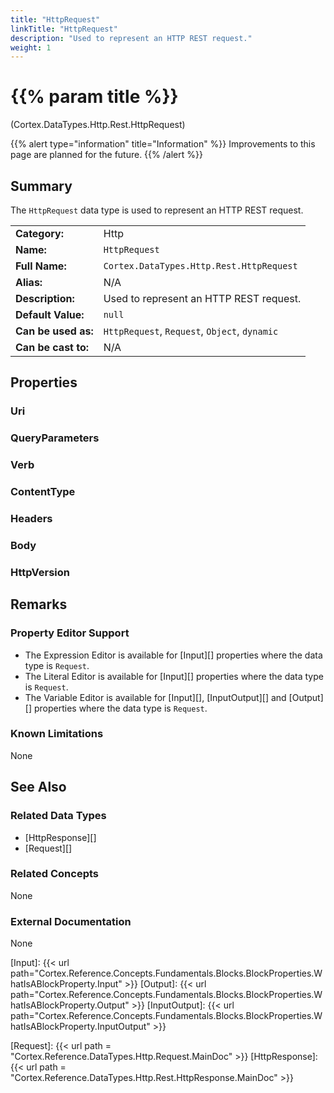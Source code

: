 ```yaml
---
title: "HttpRequest"
linkTitle: "HttpRequest"
description: "Used to represent an HTTP REST request."
weight: 1
---
```


# {{% param title %}}

<p class="namespace">(Cortex.DataTypes.Http.Rest.HttpRequest)</p>

{{% alert type="information" title="Information" %}} Improvements to this page are planned for the future. {{% /alert %}}

## Summary

The `HttpRequest` data type is used to represent an HTTP REST request.

| | |
|-|-|
| **Category:**          | Http                                                         |
| **Name:**              | `HttpRequest`                                         |
| **Full Name:**         | `Cortex.DataTypes.Http.Rest.HttpRequest`                   |
| **Alias:**             | N/A                                                          |
| **Description:**       | Used to represent an HTTP REST request.             |
| **Default Value:**     | `null`                                                         |
| **Can be used as:**    | `HttpRequest`, `Request`, `Object`, `dynamic`                    |
| **Can be cast to:**    | N/A                                                          |

## Properties

### Uri

### QueryParameters

### Verb

### ContentType

### Headers

### Body

### HttpVersion

## Remarks

### Property Editor Support

- The Expression Editor is available for [Input][] properties where the data type is `Request`.
- The Literal Editor is available for [Input][] properties where the data type is `Request`.
- The Variable Editor is available for [Input][], [InputOutput][] and [Output][] properties where the data type is `Request`.

### Known Limitations

None

## See Also

### Related Data Types

- [HttpResponse][]
- [Request][]

### Related Concepts

None

### External Documentation

None

[Input]: {{< url path="Cortex.Reference.Concepts.Fundamentals.Blocks.BlockProperties.WhatIsABlockProperty.Input" >}}
[Output]: {{< url path="Cortex.Reference.Concepts.Fundamentals.Blocks.BlockProperties.WhatIsABlockProperty.Output" >}}
[InputOutput]: {{< url path="Cortex.Reference.Concepts.Fundamentals.Blocks.BlockProperties.WhatIsABlockProperty.InputOutput" >}}

[Request]: {{< url path = "Cortex.Reference.DataTypes.Http.Request.MainDoc" >}}
[HttpResponse]: {{< url path = "Cortex.Reference.DataTypes.Http.Rest.HttpResponse.MainDoc" >}}